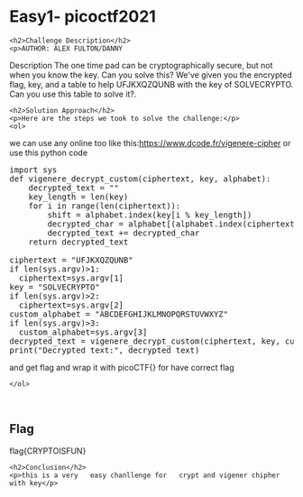 <title>Easy1- picoctf2021</title>

<!DOCTYPE html>
<html>

<body>
    <h1>Easy1- picoctf2021</h1>

    <h2>Challenge Description</h2>
    <p>AUTHOR: ALEX FULTON/DANNY

Description
The one time pad can be cryptographically secure, but not when you know the key. Can you solve this? We've given you the encrypted flag, key, and a table to help UFJKXQZQUNB with the key of SOLVECRYPTO. Can you use this table to solve it?.
 
</p>
 
    <h2>Solution Approach</h2>
    <p>Here are the steps we took to solve the challenge:</p>
    <ol>
we can use any online too like this:https://www.dcode.fr/vigenere-cipher or 
use this python code
  <pre>
import sys
def vigenere_decrypt_custom(ciphertext, key, alphabet):
    decrypted_text = ""
    key_length = len(key)
    for i in range(len(ciphertext)):
        shift = alphabet.index(key[i % key_length])
        decrypted_char = alphabet[(alphabet.index(ciphertext[i]) - shift) % len(alphabet)]
        decrypted_text += decrypted_char
    return decrypted_text

ciphertext = "UFJKXQZQUNB"
if len(sys.argv)>1:
  ciphertext=sys.argv[1]
key = "SOLVECRYPTO"
if len(sys.argv)>2:
  ciphertext=sys.argv[2]
custom_alphabet = "ABCDEFGHIJKLMNOPQRSTUVWXYZ"
if len(sys.argv)>3:
  custom_alphabet=sys.argv[3]
decrypted_text = vigenere_decrypt_custom(ciphertext, key, custom_alphabet)
print("Decrypted text:", decrypted_text)
</pre>
and get flag and wrap it with picoCTF{} for have correct flag
       
    
    </ol>
<br>
    <h2>Flag</h2>
    <p class="flag">flag{CRYPTOISFUN}
</p>

    <h2>Conclusion</h2>
    <p>this is a very   easy chanllenge for   crypt and vigener chipher with key</p>
</body>
</html>

